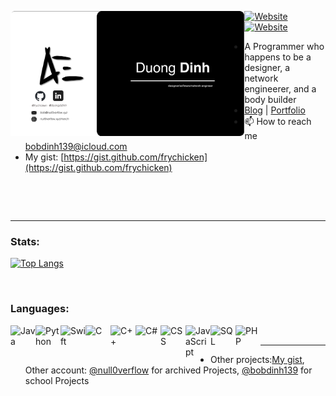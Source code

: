
<img align="left" src="https://raw.githubusercontent.com/frychicken/frychicken.github.io/main/businesscard2.png" height="200"> [![Website](https://img.shields.io/website?label=null0verflow.xyz&style=for-the-badge&url=https%3A%2F%2Fnull0verflow.xyz)](https://null0verflow.xyz) [![Website](https://img.shields.io/website?label=null0verflow.xyz/merch&style=for-the-badge&url=https%3A%2F%2Fnull0verflow.xyz/merch)](https://null0verflow.xyz/merch)



- A Programmer who happens to be a designer, a network engineerer, and a body builder
-  [Blog](https://frychicken.github.io/blog/) | [Portfolio](https://frychicken.github.io/Portfolio/) 
- 📫 How to reach me bobdinh139@icloud.com
- My gist: [https://gist.github.com/frychicken](https://gist.github.com/frychicken)
<p>&nbsp;&nbsp;&nbsp;&nbsp; </p>
<p></p>
<br>
<hr>

### Stats:

[![Top Langs](https://github-readme-stats-git-masterrstaa-rickstaa.vercel.app/api/top-langs/?username=frychicken&hide=html&langs_count=7&layout=compact)](https://github.com/frychicken)

<br>

### Languages:
<img align="left" alt="Java" width="40px" src="https://img.icons8.com/nolan/64/java-coffee-cup-logo.png"/>
<img align="left" alt="Python" width="40px" src="https://img.icons8.com/color/48/000000/python--v1.png"/>
<img align="left" alt="Swift" width="40px" src="https://img.icons8.com/fluency/48/000000/swift.png"/>
<img align="left" alt="C" width="40px" src="https://img.icons8.com/color/48/000000/c-programming.png"/>
<img align="left" alt="C++" width="40px" src="https://img.icons8.com/color/48/000000/c-plus-plus-logo.png"/>
<img align="left" alt="C#" width="40px" src="https://img.icons8.com/color/48/000000/c-sharp-logo-2.png"/>
<img align="left" alt="CSS" width="40px" src="https://img.icons8.com/color/48/000000/css3.png"/>
<img align="left" alt="JavaScript" width="40px" src="https://img.icons8.com/color/48/000000/javascript--v1.png"/>
<img align="left" alt="SQL" width="40px" src="https://img.icons8.com/plasticine/100/000000/oracle-pl-sql--v3.png"/>
<img align="left" alt="PHP" width="40px" src="https://logos-download.com/wp-content/uploads/2016/09/PHP_logo.png"/>

<br>
<hr>

- Other projects:[My gist](https://gist.github.com/frychicken), Other account: [@null0verflow](https://github.com/null0verflow) for archived Projects, [@bobdinh139](https://github.com/bobdinh139) for school Projects


<!---
frychicken/frychicken is a ✨ special ✨ repository because its `README.md` (this file) appears on your GitHub profile.
You can click the Preview link to take a look at your changes.
--->
